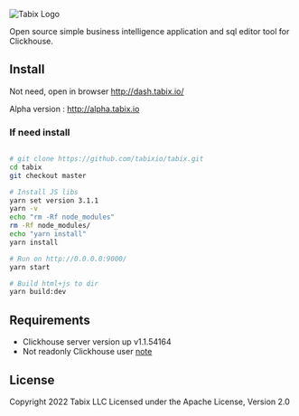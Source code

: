 ![Tabix Logo](https://tabix.io/img/LogoTabix22Icon.png?utm_source=git)

Open source simple business intelligence application and sql editor tool for Clickhouse.

## Install

Not need, open in browser http://dash.tabix.io/

Alpha version : http://alpha.tabix.io


### If need install

```bash

# git clone https://github.com/tabixio/tabix.git
cd tabix
git checkout master

# Install JS libs 
yarn set version 3.1.1
yarn -v
echo "rm -Rf node_modules"
rm -Rf node_modules/
echo "yarn install"
yarn install

# Run on http://0.0.0.0:9000/  
yarn start

# Build html+js to dir 
yarn build:dev


```

## Requirements

* Clickhouse server version up v1.1.54164
* Not readonly Clickhouse user [note](https://tabix.io/doc/Requirements/#note)

## License

Copyright 2022 Tabix LLC Licensed under the Apache License, Version 2.0

